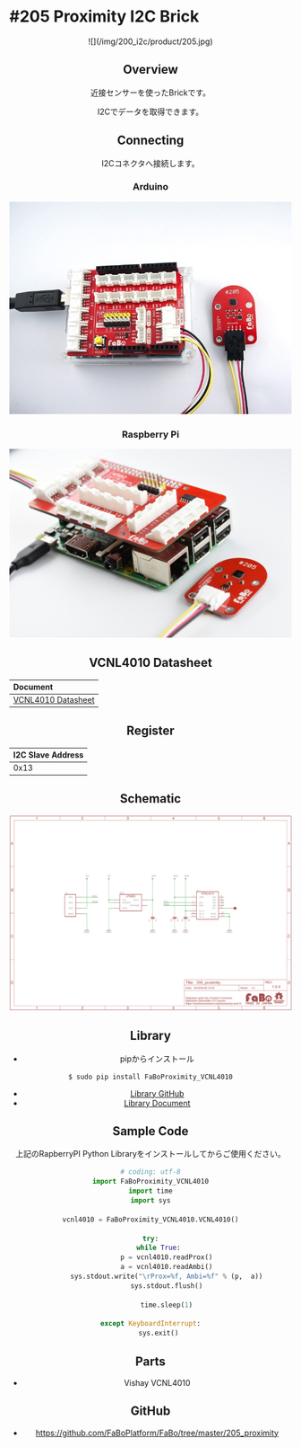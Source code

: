 # #205 Proximity I2C Brick

<center>![](/img/200_i2c/product/205.jpg)
<!--COLORME-->

## Overview
近接センサーを使ったBrickです。

I2Cでデータを取得できます。

## Connecting
I2Cコネクタへ接続します。

### Arduino
![](/img/200_i2c/connect/205_proximity_connect.jpg)
### Raspberry Pi
![](/img/200_i2c/connect/205_connect_with_rasppi.jpg)

## VCNL4010 Datasheet
| Document |
|:--|
| [VCNL4010 Datasheet](https://www.adafruit.com/images/product-files/466/vcnl4010.pdf) |

## Register
| I2C Slave Address |
|:-- |
| 0x13 |

## Schematic
![](/img/200_i2c/schematic/205_proximity.png)

## Library

- pipからインストール

```shell
$ sudo pip install FaBoProximity_VCNL4010
```
- [Library GitHub](https://github.com/FaBoPlatform/FaBoProximity-VCNL4010-Python)
- [Library Document](http://fabo.io/doxygen/FaBoProximity-VCNL4010-Python/)

## Sample Code

上記のRapberryPI Python Libraryをインストールしてからご使用ください。

```python
# coding: utf-8
import FaBoProximity_VCNL4010
import time
import sys

vcnl4010 = FaBoProximity_VCNL4010.VCNL4010()

try:
    while True:
        p = vcnl4010.readProx()
        a = vcnl4010.readAmbi()
        sys.stdout.write("\rProx=%f, Ambi=%f" % (p,  a))
        sys.stdout.flush()

        time.sleep(1)

except KeyboardInterrupt:
    sys.exit()
```

## Parts
- Vishay VCNL4010

## GitHub
- https://github.com/FaBoPlatform/FaBo/tree/master/205_proximity
